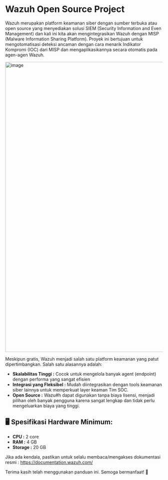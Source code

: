 # Wazuh Open Source Project 
Wazuh merupakan platform keamanan siber dengan sumber terbuka atau open source yang menyediakan solusi SIEM (Security Information and Even Management) dan kali ini kita akan mengintegrasikan Wazuh dengan MISP (Malware Information Sharing Platform). Proyek ini bertujuan untuk mengotomatisasi deteksi ancaman dengan cara menarik Indikator Kompromi (IOC) dari MISP dan mengaplikasikannya secara otomatis pada agen-agen Wazuh.

<img width="1855" height="929" alt="image" src="https://github.com/user-attachments/assets/c314373c-3223-445e-bbe3-ecb9a17917a3" />


Meskipun gratis, Wazuh menjadi salah satu platform keamanan yang patut dipertimbangkan. Salah satu alasannya adalah: 
- **Skalabilitas Tinggi :** Cocok untuk mengelola banyak agent (endpoint) dengan performa yang sangat efisien
- **Integrasi yang Fleksibel :** Mudah diintegrasikan dengan tools keamanan siber lainnya untuk memperkuat layer keaman Tim SOC.
- **Open Source :** Wazu#h dapat digunakan tanpa biaya lisensi, menjadi pilihan oleh banyak pengguna karena sangat lengkap dan tidak perlu mengeluarkan biaya yang tinggi.


## 🖥️ Spesifikasi Hardware Minimum:
- **CPU :** 2 core
- **RAM :** 4 GB
- **Storage :** 20 GB


Jika ada kendala, pastikan untuk selalu membaca/mengakses dokumentasi resmi : https://documentation.wazuh.com/

Terima kasih telah menggunakan panduan ini. Semoga bermanfaat! 🙌




